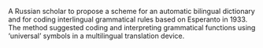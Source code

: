 A Russian scholar to propose a scheme for an automatic bilingual dictionary and for coding interlingual grammatical rules based on Esperanto in 1933. The method suggested coding and interpreting grammatical functions using ‘universal’ symbols in a multilingual translation device.  
